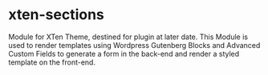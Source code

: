 # xten-sections
Module for XTen Theme, destined for plugin at later date. This Module is used to render templates using Wordpress Gutenberg Blocks and Advanced Custom Fields to generate a form in the back-end and render a styled template on the front-end.
